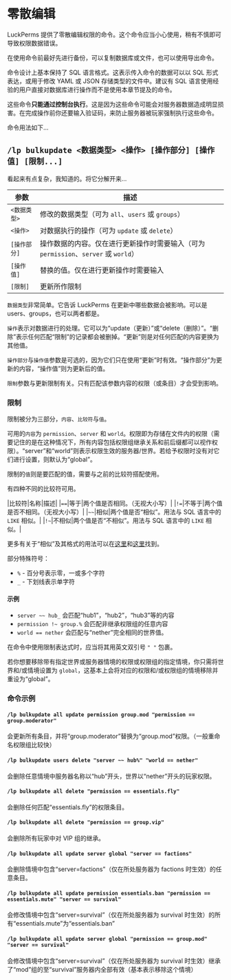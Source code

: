 # 零散编辑

LuckPerms 提供了零散编辑权限的命令。这个命令应当小心使用，稍有不慎即可导致权限数据错误。

在使用命令前最好先进行备份，可以复制数据库或文件，也可以使用导出命令。

命令设计上基本保持了 SQL 语言格式。这表示传入命令的数据可以以 SQL 形式表达，或用于修改 YAML 或 JSON 存储类型的文件中。建议有 SQL 语言使用经验的用户直接对数据库进行操作而不是使用本章节提及的命令。

这些命令**只能通过控制台执行**。这是因为这些命令可能会对服务器数据造成明显损害。在完成操作前你还要输入验证码，来防止服务器被玩家强制执行这些命令。

命令用法如下...

## `/lp bulkupdate <数据类型> <操作> [操作部分] [操作值] [限制...]`

看起来有点复杂，我知道的。将它分解开来...

|参数|描述|
|---|---|
|`<数据类型>`|修改的数据类型（可为 `all`、`users` 或 `groups`）|
|`<操作>`|对数据执行的操作（可为 `update` 或 `delete`）|
|`[操作部分]`|操作数据的内容。仅在进行更新操作时需要输入（可为 `permission`、`server` 或 `world`）|
|`[操作值]`|替换的值。仅在进行更新操作时需要输入|
|`[限制]`|更新所作限制|

`数据类型`非常简单。它告诉 LuckPerms 在更新中哪些数据会被影响。可以是 users、groups，也可以两者都是。

`操作`表示对数据进行的处理。它可以为“update（更新）”或“delete（删除）”。“删除”表示任何匹配“限制”的记录都会被删掉。“更新”则是对任何匹配的内容更换为其他值。

`操作部分`与`操作值`参数是可选的，因为它们只在使用“更新”时有效。“操作部分”为更新的内容，“操作值”则为更新后的值。

`限制`参数与更新限制有关。只有匹配该参数内容的权限（或条目）才会受到影响。

### 限制

限制被分为三部分，`内容`、`比较符`与`值`。

可用的`内容`为 `permission`、`server` 和 `world`。权限即为存储在文件内的权限（需要记住的是在这种情况下，所有内容包括权限组继承关系和前后缀都可以视作权限）。“server”和“world”则表示权限生效的服务器/世界。若给予权限时没有对它们进行设置，则默认为“global”。

限制的`值`则是要匹配的值，需要与之前的比较符搭配使用。

有四种不同的比较符可用。

|比较符|名称|描述|
|`==`|等于|两个值是否相同。（无视大小写）|
|`!=`|不等于|两个值是否不相同。（无视大小写）|
|`~~`|相似|两个值是否“相似”。用法与 SQL 语言中的 `LIKE` 相似。|
|`!~`|不相似|两个值是否“不相似”。用法与 SQL 语言中的 `LIKE` 相似。|

更多有关于“相似”及其格式的用法可以在[这里](https://www.w3schools.com/sql/sql_like.asp)和[这里](https://www.tutorialspoint.com/sql/sql-like-clause.htm)找到。

部分特殊符号：

* `%` - 百分号表示零，一或多个字符
* `_` - 下划线表示单字符

#### 示例

* `server ~~ hub_` 会匹配“hub1”，“hub2”，“hub3”等的内容
* `permission !~ group.%` 会匹配非继承权限组的任意内容
* `world == nether` 会匹配与“nether”完全相同的世界值。

在命令中使用限制表达式时，应当将其用英文双引号 `" "` 包裹。

若你想要移除带有指定世界或服务器情境的权限或权限组的指定情境，你只需将世界和/或情境设置为 `global`，这基本上会将对应的权限和/或权限组的情境移除并重设为“global”。

### 命令示例

#### `/lp bulkupdate all update permission group.mod "permission == group.moderator"`

会更新所有条目，并将“group.moderator”替换为“group.mod”权限。（一般重命名权限组比较快）

#### `/lp bulkupdate users delete "server ~~ hub%" "world == nether"`

会删除任意情境中服务器名称以“hub”开头，世界以“nether”开头的玩家权限。

#### `/lp bulkupdate all delete "permission == essentials.fly"`

会删除任何匹配“essentials.fly”的权限条目。

#### `/lp bulkupdate all delete "permission == group.vip"`

会删除所有玩家中对 VIP 组的继承。

#### `/lp bulkupdate all update server global "server == factions"`

会删除情境中包含“server=factions”（仅在所处服务器为 factions 时生效）的任意条目。

#### `/lp bulkupdate all update permission essentials.ban "permission == essentials.mute" "server == survival"`

会修改情境中包含“server=survival”（仅在所处服务器为 survival 时生效）的所有“essentials.mute”为“essentials.ban”

#### `/lp bulkupdate all update server global "permission == group.mod" "server == survival"`

会修改情境中包含“server=survival”（仅在所处服务器为 survival 时生效）继承了“mod”组的至“survival”服务器内全部有效（基本表示移除这个情境）